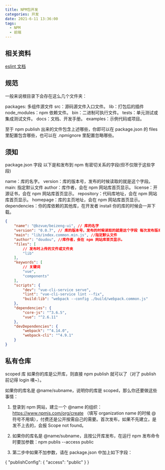 ```yaml
---
title: NPM包开发
categories: 开发
date: 2021-6-11 13:36:00
tags:
  - NPM
  - 前端
---
```


## 相关资料

[eslint 文档](https://cn.eslint.org/docs/user-guide/configuring#extending-configuration-files)

## 规范

一般来说根目录下会存在这么几个文件夹：

packages: 多组件源文件
src：源码源文件入口文件。
lib：打包后的插件
node_modules：npm 依赖文件。
bin：二进制可执行文件。
tests：单元测试或集成测试文件。
docs：文档、开发手册。
examples：示例代码或项目。

至于 npm publish 出来的文件包含上述哪些，你即可以在 package.json 的 files 里配置包含哪些，也可以在 .npmignore 里配置忽略哪些。

## 须知

package.json 字段
以下是和发布到 npm 有密切关系的字段(但不仅限于这些字段)

name：库的名字。
version：库的版本号，发布的时候读取的就是这个字段。
main: 指定默认文件
author：库作者，会在 npm 网站库首页显示。
license：开源证书，会在 npm 网站库首页显示。
repository：代码库地址，会在 npm 网站库首页显示。
homepage：库的主页地址，会在 npm 网站库首页显示。
dependencies：你的库依赖的其他库，在开发者 install 你的库的时候会一并下载。

```json
{
	"name": "@bzvue/beizeng-ui", // 库的名字
	"version": "0.0.7", // 库的版本号，发布的时候读取的就是这个字段 每次发布版本号必须更新
	"main": "lib/index.common.min.js", //指定默认文件
	"author": "doudou", //库作者，会在 npm 网站库首页显示。
	"files": [
		// 发布时上传的文件或文件夹
		"lib"
	],
	"keywords": [
		// 关键词
		"vue",
		"components"
	],
	"scripts": {
		"dev": "vue-cli-service serve",
		"lint": "vue-cli-service lint --fix",
		"build:lib": "webpack --config ./build/webpack.common.js"
	},
	"dependencies": {
		"core-js": "^3.6.5",
		"vue": "^2.6.11"
	},
	"devDependencies": {
		"webpack": "^4.14.0",
		"webpack-cli": "^4.9.1"
	}
}
```

## 私有仓库

scoped 库
如果你的库是公开库，则直接 npm publish 就可以了（对了 publish 前记得 login 噢~）。

如果你的库名是 @name/subname，说明你的库是 scoped，那么你还要做这些事情：

1. 登录到 npm 网站，建立一个 @name 的组织：https://www.npmjs.com/org/create （填写 organization name 的时候 @ 符号不用填），付费还是公开按需自己的需要。首次发布，如果不先建立，是发不上去的，会报 Scope not found。

2. 如果你的库名是 @name/subname，且按公开库发布，在运行 npm 发布命令时要加参数：npm publis --access public

3. 第二步中如果不加参数，请在 package.json 中加上如下字段：

{
"publishConfig": {
"access": "public"
}
}
